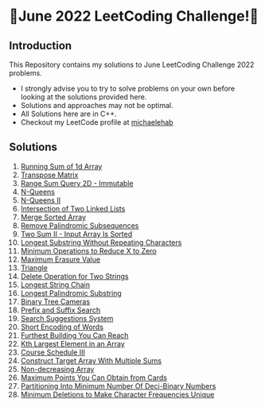 # 🏅June 2022 LeetCoding Challenge!🏅
## Introduction
This Repository contains my solutions to June LeetCoding Challenge 2022 problems.
* I strongly advise you to try to solve problems on your own before looking at the solutions provided here.
* Solutions and approaches may not be optimal.
* All Solutions here are in C++.
* Checkout my LeetCode profile at <a href="https://leetcode.com/michaelehab/">michaelehab</a>

## Solutions
1. <a href="./1480.Running-Sum-of-1d-Array.cpp">Running Sum of 1d Array</a>
2. <a href="./867.Transpose-Matrix.cpp">Transpose Matrix</a>
3. <a href="./304.Range-Sum-Query-2D-Immutable.cpp">Range Sum Query 2D - Immutable</a>
4. <a href="./51.N-Queens.cpp">N-Queens</a>
5. <a href="./52.N-Queens-II.cpp">N-Queens II</a>
6. <a href="./160.Intersection-of-Two-Linked-Lists.cpp">Intersection of Two Linked Lists</a>
7. <a href="./88.Merge-Sorted-Array.cpp">Merge Sorted Array</a>
8. <a href="./1332.Remove-Palindromic-Subsequences.cpp">Remove Palindromic Subsequences</a>
9. <a href="./167.Two-Sum-II-Input-Array-Is-Sorted.cpp">Two Sum II - Input Array Is Sorted</a>
10. <a href="./3.Longest-Substring-Without-Repeating-Characters.cpp">Longest Substring Without Repeating Characters</a>
11. <a href="./1658.Minimum-Operations-to-Reduce-X-to-Zero.cpp">Minimum Operations to Reduce X to Zero</a>
12. <a href="./1695.Maximum-Erasure-Value.cpp">Maximum Erasure Value</a>
13. <a href="./120.Triangle.cpp">Triangle</a>
14. <a href="./583.Delete-Operation-for-Two-Strings.cpp">Delete Operation for Two Strings</a>
15. <a href="./1048.Longest-String-Chain.cpp">Longest String Chain</a>
16. <a href="./5.Longest-Palindromic-Substring.cpp">Longest Palindromic Substring</a>
17. <a href="./968.Binary-Tree-Cameras.cpp">Binary Tree Cameras</a>
18. <a href="./745.Prefix-and-Suffix-Search.cpp">Prefix and Suffix Search</a>
19. <a href="./1268.Search-Suggestions-System.cpp">Search Suggestions System</a>
20. <a href="./820.Short-Encoding-of-Words.cpp">Short Encoding of Words</a>
21. <a href="./1642.Furthest-Building-You-Can-Reach.cpp">Furthest Building You Can Reach</a>
22. <a href="./215.Kth-Largest-Element-in-an-Array.cpp">Kth Largest Element in an Array</a>
23. <a href="./630.Course-Schedule-III.cpp">Course Schedule III</a>
24. <a href="./1354.Construct-Target-Array-With-Multiple-Sums.cpp">Construct Target Array With Multiple Sums</a>
25. <a href="./665.Non-decreasing-Array.cpp">Non-decreasing Array</a>
26. <a href="./1423.Maximum-Points-You-Can-Obtain-from-Cards.cpp">Maximum Points You Can Obtain from Cards</a>
27. <a href="./1689.Partitioning-Into-Minimum-Number-Of-Deci-Binary-Numbers.cpp">Partitioning Into Minimum Number Of Deci-Binary Numbers</a>
28. <a href="./1647.Minimum-Deletions-to-Make-Character-Frequencies-Unique.cpp">Minimum Deletions to Make Character Frequencies Unique</a>